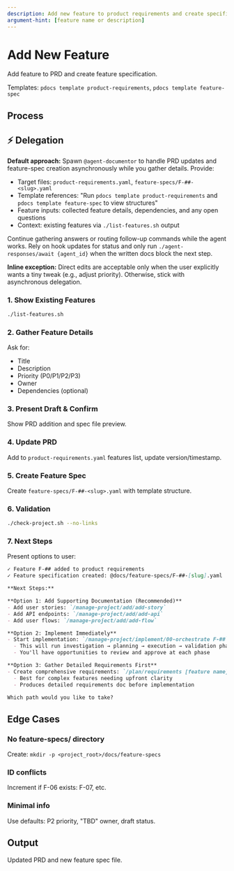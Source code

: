 ```yaml
---
description: Add new feature to product requirements and create specification
argument-hint: [feature name or description]
---
```


# Add New Feature

Add feature to PRD and create feature specification.

Templates: `pdocs template product-requirements`, `pdocs template feature-spec`

## Process

## ⚡ Delegation

**Default approach:** Spawn `@agent-documentor` to handle PRD updates and feature-spec creation asynchronously while you gather details. Provide:
- Target files: `product-requirements.yaml`, `feature-specs/F-##-<slug>.yaml`
- Template references: "Run `pdocs template product-requirements` and `pdocs template feature-spec` to view structures"
- Feature inputs: collected feature details, dependencies, and any open questions
- Context: existing features via `./list-features.sh` output

Continue gathering answers or routing follow-up commands while the agent works. Rely on hook updates for status and only run `./agent-responses/await {agent_id}` when the written docs block the next step.

**Inline exception:** Direct edits are acceptable only when the user explicitly wants a tiny tweak (e.g., adjust priority). Otherwise, stick with asynchronous delegation.

### 1. Show Existing Features
```bash
./list-features.sh
```

### 2. Gather Feature Details
Ask for:
- Title
- Description
- Priority (P0/P1/P2/P3)
- Owner
- Dependencies (optional)

### 3. Present Draft & Confirm
Show PRD addition and spec file preview.

### 4. Update PRD
Add to `product-requirements.yaml` features list, update version/timestamp.

### 5. Create Feature Spec
Create `feature-specs/F-##-<slug>.yaml` with template structure.

### 6. Validation
```bash
./check-project.sh --no-links
```

### 7. Next Steps

Present options to user:

```markdown
✓ Feature F-## added to product requirements
✓ Feature specification created: @docs/feature-specs/F-##-[slug].yaml

**Next Steps:**

**Option 1: Add Supporting Documentation (Recommended)**
- Add user stories: `/manage-project/add/add-story`
- Add API endpoints: `/manage-project/add/add-api`
- Add user flows: `/manage-project/add/add-flow`

**Option 2: Implement Immediately**
- Start implementation: `/manage-project/implement/00-orchestrate F-##`
  - This will run investigation → planning → execution → validation phases
  - You'll have opportunities to review and approve at each phase

**Option 3: Gather Detailed Requirements First**
- Create comprehensive requirements: `/plan/requirements [feature name]`
  - Best for complex features needing upfront clarity
  - Produces detailed requirements doc before implementation

Which path would you like to take?
```

## Edge Cases

### No feature-specs/ directory
Create: `mkdir -p <project_root>/docs/feature-specs`

### ID conflicts
Increment if F-06 exists: F-07, etc.

### Minimal info
Use defaults: P2 priority, "TBD" owner, draft status.

## Output
Updated PRD and new feature spec file.

